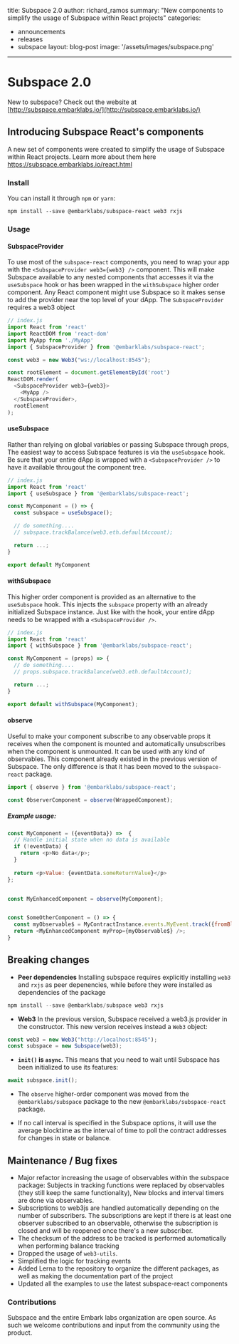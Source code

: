 title: Subspace 2.0
author: richard_ramos
summary: "New components to simplify the usage of Subspace within React projects"
categories:
  - announcements
  - releases
  - subspace
layout: blog-post
image: '/assets/images/subspace.png'
---

Subspace 2.0
===

New to subspace? Check out the website at [http://subspace.embarklabs.io/](http://subspace.embarklabs.io/)

## Introducing Subspace React's components
A new set of components were created to simplify the usage of Subspace within React projects. Learn more about them here https://subspace.embarklabs.io/react.html

### Install
You can install it through `npm` or `yarn`:
```
npm install --save @embarklabs/subspace-react web3 rxjs
```


### Usage

#### SubspaceProvider
To use most of the `subspace-react` components, you need to wrap your app with the `<SubspaceProvider web3={web3} />` component. This will make Subspace available to any nested components that accesses it via the `useSubspace` hook or has been wrapped in the `withSubspace` higher order component. Any React component might use Subspace so it makes sense to add the provider near the top level of your dApp. The `SubspaceProvider` requires a web3 object

```js
// index.js
import React from 'react'
import ReactDOM from 'react-dom'
import MyApp from './MyApp'
import { SubspaceProvider } from '@embarklabs/subspace-react';

const web3 = new Web3("ws://localhost:8545");

const rootElement = document.getElementById('root')
ReactDOM.render(
  <SubspaceProvider web3={web3}>
    <MyApp />
  </SubspaceProvider>,
  rootElement
);
```

#### useSubspace
Rather than relying on global variables or passing Subspace through props, The easiest way to access Subspace features is via the `useSubspace` hook. Be sure that your entire dApp is wrapped with a `<SubspaceProvider />` to have it available througout the component tree.
```js
// index.js
import React from 'react'
import { useSubspace } from '@embarklabs/subspace-react';

const MyComponent = () => {
  const subspace = useSubspace();

  // do something....
  // subspace.trackBalance(web3.eth.defaultAccount);

  return ...;
}

export default MyComponent
```

#### withSubspace
This higher order component is provided as an alternative to the `useSubspace` hook. This injects the `subspace` property with an already initialized Subspace instance. Just like with the hook, your entire dApp needs to be wrapped with a `<SubspaceProvider />`.

```js
// index.js
import React from 'react'
import { withSubspace } from '@embarklabs/subspace-react';

const MyComponent = (props) => {
  // do something....
  // props.subspace.trackBalance(web3.eth.defaultAccount);

  return ...;
}

export default withSubspace(MyComponent);
```


#### observe

Useful to make your component subscribe to any observable props it receives when the component is mounted and automatically unsubscribes when the component is unmounted. It can be used with any kind of observables. This component already existed in the previous version of Subspace. The only difference is that it has been moved to the `subspace-react` package. 


```js
import { observe } from '@embarklabs/subspace-react';

const ObserverComponent = observe(WrappedComponent);
```

##### Example usage:
```js
const MyComponent = ({eventData}) =>  {
  // Handle initial state when no data is available
  if (!eventData) {
    return <p>No data</p>;
  }
  
  return <p>Value: {eventData.someReturnValue}</p>
};


const MyEnhancedComponent = observe(MyComponent);


const SomeOtherComponent = () => {
  const myObservable$ = MyContractInstance.events.MyEvent.track({fromBlock: 1});
  return <MyEnhancedComponent myProp={myObservable$} />;
}
```


## Breaking changes

- **Peer dependencies**
Installing subspace requires explicitly installing `web3` and `rxjs` as peer depenencies, while before they were installed as dependencies of the package
```js
npm install --save @embarklabs/subspace web3 rxjs
```

- **Web3**
In the previous version, Subspace received a web3.js provider in the constructor. This new version receives instead a `Web3` object:
```js
const web3 = new Web3("http://localhost:8545");
const subspace = new Subspace(web3);
```

- **`init()` is `async`.**
This means that you need to wait until Subspace has been initialized to use its features:
```js
await subspace.init();
```

- The `observe` higher-order component was moved from the `@embarklabs/subspace` package to the new `@embarklabs/subspace-react` package.

- If no call interval is specified in the Subspace options, it will use the average blocktime as the interval of time to poll the contract addresses for changes in state or balance.


## Maintenance / Bug fixes
- Major refactor increasing the usage of observables within the subspace package: Subjects in tracking functions were replaced by observables (they still keep the same functionality), New blocks and interval timers are done via observables.
- Subscriptions to web3js are handled automatically depending on the number of subscribers. The subscriptions are kept if there is at least one observer subscribed to an observable, otherwise the subscription is closed and will be reopened once there's a new subscriber.
- The checksum of the address to be tracked is performed automatically when performing balance tracking
- Dropped the usage of `web3-utils`.
- Simplified the logic for tracking events
- Added Lerna to the repository to organize the different packages, as well as making the documentation part of the project
- Updated all the examples to use the latest subspace-react components

### Contributions

Subspace and the entire Embark labs organization are open source. As such we welcome contributions and input from the community using the product. 
